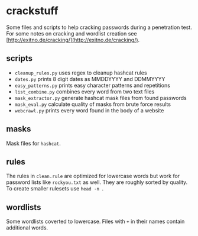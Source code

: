 # crackstuff

Some files and scripts to help cracking passwords during a penetration test.
For some notes on cracking and wordlist creation see 
[http://exitno.de/cracking/](http://exitno.de/cracking/).

## scripts

* `cleanup_rules.py` uses regex to cleanup hashcat rules
* `dates.py` prints 8 digit dates as MMDDYYYY and DDMMYYYY
* `easy_patterns.py` prints easy character patterns and repetitions
* `list_combine.py` combines every word from two text files
* `mask_extractor.py` generate hashcat mask files from found passwords
* `mask_eval.py` calculate quality of masks from brute force results
* `webcrawl.py` prints every word found in the body of a website

## masks

Mask files for `hashcat`. 

## rules

The rules in `clean.rule` are optimized for lowercase words but work for 
password lists like `rockyou.txt` as well.  They are roughly sorted by quality. 
To create smaller rulesets use `head -n `.

## wordlists

Some wordlists coverted to lowercase. Files with `+` in their names contain 
additional words.
